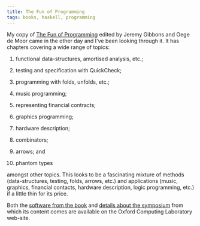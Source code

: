 ```yaml
---
title: The Fun of Programming
tags: books, haskell, programming
---
```


My copy of [The Fun of Programming][1] edited by Jeremy Gibbons and Oege de
Moor came in the other day and I've been looking through it. It has chapters
covering a wide range of topics:

1. functional data-structures, amortised analysis, etc.;

2. testing and specification with QuickCheck;

3. programming with folds, unfolds, etc.;

4. music programming;

5. representing financial contracts;

6. graphics programming;

7. hardware description;

8. combinators;

9. arrows; and

10. phantom types

amongst other topics. This looks to be a fascinating mixture of methods
(data-structures, testing, folds, arrows, etc.) and applications (music,
graphics, financial contacts, hardware description, logic programming, etc.) if
a little thin for its price.

Both the [software from the book][2] and [details about the symposium][3] from
which its content comes are available on the Oxford Computing Laboratory
web-site.

[1]: http://www.amazon.com/dp/0333992857/
[2]: http://web.comlab.ox.ac.uk/oucl/publications/books/fop/
[3]: http://web.comlab.ox.ac.uk/oucl/research/pdt/ap/fop/
